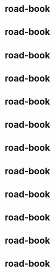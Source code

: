 # road-book
# road-book
# road-book
# road-book
# road-book
# road-book
# road-book
# road-book
# road-book
# road-book
# road-book
# road-book
